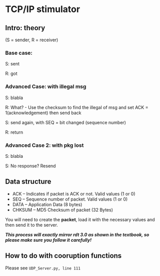 
# TCP/IP stimulator

## Intro: theory

(S = sender, R = receiver)

### Base case:

S: sent
    
R: got

### Advanced Case: with illegal msg
    
S: blabla
    
R: What? - Use the checksum to find the illegal of msg and set ACK = 1(acknowledgement) then send back
    
S: send again, with SEQ = bit changed (sequence number)

R: return
    
### Advanced Case 2: with pkg lost

S: blabla

S: No response? Resend


## Data structure

- ACK – Indicates if packet is ACK or not. Valid values (1 or 0)
- SEQ – Sequence number of packet. Valid values (1 or 0)
- DATA – Application Data (8 bytes)
- CHKSUM – MD5 Checksum of packet (32 Bytes)

You will need to create the **packet**, load it with the necessary values and then send it to the server.

***This process will exactly mirror rdt 3.0 as shown in the textbook, so please make sure you follow it carefully!***

## How to do with cooruption functions 

Please see `UDP_Server.py, line 111`
